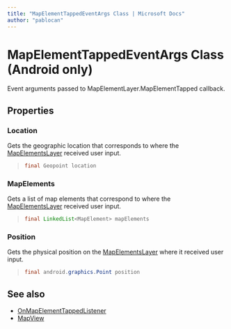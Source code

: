 ```yaml
---
title: "MapElementTappedEventArgs Class | Microsoft Docs"
author: "pablocan"
---
```


# MapElementTappedEventArgs Class (Android only)

Event arguments passed to MapElementLayer.MapElementTapped callback.

## Properties

### Location

Gets the geographic location that corresponds to where the [MapElementsLayer](../MapElementLayer-class.md) received user input.

>```java
> final Geopoint location
>```

### MapElements

Gets a list of map elements that correspond to where the [MapElementsLayer](../MapElementLayer-class.md) received user input.

>```java
> final LinkedList<MapElement> mapElements
>```

### Position

Gets the physical position on the [MapElementsLayer](../MapElementLayer-class.md) where it received user input.

>```java
> final android.graphics.Point position
>```

## See also

* [OnMapElementTappedListener](OnMapElementTappedListener-interface.md)
* [MapView](../MapView-class.md)